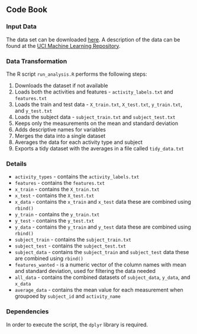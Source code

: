 ## Code Book

### Input Data

The data set can be downloaded [here](http://archive.ics.uci.edu/ml/machine-learning-databases/00240/UCI%20HAR%20Dataset.zip). A description of the data can be found at the [UCI Machine Learning Repository](http://archive.ics.uci.edu/ml/datasets/Human+Activity+Recognition+Using+Smartphones).

### Data Transformation

The R script `run_analysis.R` performs the following steps:

1. Downloads the dataset if not available
2. Loads both the activities and features - `activity_labels.txt` and `features.txt`
3. Loads the train and test data - `X_train.txt`, `X_test.txt`, `y_train.txt`, and `y_test.txt`
4. Loads the subject data - `subject_train.txt` and `subject_test.txt`
5. Keeps only the measurements on the mean and standard deviation
6. Adds descriptive names for variables
7. Merges the data into a single dataset
8. Averages the data for each activity type and subject
9. Exports a tidy dataset with the averages in a file called `tidy_data.txt`

### Details

- `activity_types` - contains the `activity_labels.txt`  
- `features` - contains the `features.txt`  
- `x_train` - contains the `X_train.txt`  
- `x_test` - contains the `X_test.txt`  
- `x_data` - contains the `x_train` and `x_test` data these are combined using `rbind()`
- `y_train` - contains the `y_train.txt`  
- `y_test` - contains the `y_test.txt`  
- `y_data` - contains the `y_train` and `y_test` data these are combined using `rbind()`
- `subject_train` - contains the `subject_train.txt`  
- `subject_test` - contains the `subject_test.txt`  
- `subject_data` - contains the `subject_train` and `subject_test` data these are combined using `rbind()`
- `features_wanted` - is a numeric vector of the column names with mean and standard deviation, used for filtering the data needed
- `all_data` - contains the combined datasets of `subject_data`, `y_data`, and `x_data`
- `average_data` - contains the mean value for each measurement when groupoed by `subject_id` and `activity_name`

### Dependencies

In order to execute the script, the `dplyr` library is required. 


